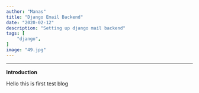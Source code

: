 ```yaml
---
author: "Manas"
title: "Django Email Backend"
date: "2020-02-12"
description: "Setting up django mail backend"
tags: [
    "django",
]
image: "49.jpg"
---
```


----

**Introduction**

Hello this is first test blog